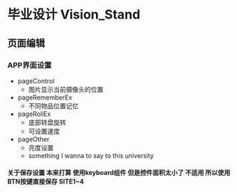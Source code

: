 # 毕业设计 Vision_Stand

## 页面编辑
### APP界面设置
+ pageControl 
  + 图片显示当前摄像头的位置
+ pageRememberEx
  + 不同物品位置记忆
+ pageRollEx
  + 底部转盘旋转
  + 可设置速度
+ pageOther
  + 亮度设置
  + something I wanna to say to this university

#### 关于保存设置 本来打算 使用keyboard组件 但是控件面积太小了 不适用 所以使用BTN按键直接保存 SITE1~4
